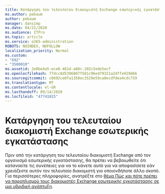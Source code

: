 ```yaml
---
title: Κατάργηση του τελευταίου διακομιστή Exchange εσωτερικής εγκατάστασης
ms.author: pebaum
author: pebaum
manager: dansimp
ms.date: 04/21/2020
ms.audience: ITPro
ms.topic: article
ms.service: o365-administration
ROBOTS: NOINDEX, NOFOLLOW
localization_priority: Normal
ms.custom:
- "692"
- "3500010"
ms.assetid: 2e0be4a5-ece8-461d-a80c-202c5ede5ecf
ms.openlocfilehash: 77dcc8d5396807f581c96ed79321a24ffe929d66
ms.sourcegitcommit: c6692ce0fa1358ec3529e59ca0ecdfdea4cdc759
ms.translationtype: MT
ms.contentlocale: el-GR
ms.lasthandoff: 09/14/2020
ms.locfileid: "47741015"
---
```

# <a name="removing-the-last-on-premises-exchange-server"></a>Κατάργηση του τελευταίου διακομιστή Exchange εσωτερικής εγκατάστασης

Πριν από την κατάργηση του τελευταίου διακομιστή Exchange από τον οργανισμό εσωτερικής εγκατάστασης, θα πρέπει να βεβαιωθείτε ότι κατανοείτε τις συνέπειες για να το κάνετε αυτό για να αποφασίσετε εάν χρειάζεστε αυτόν τον τελευταίο διακομιστή για οποιονδήποτε άλλο σκοπό. Για περισσότερες πληροφορίες, ανατρέξτε στο [θέμα Πώς και πότε πρέπει να παροπλισμού τους διακομιστές Exchange εσωτερικής εγκατάστασης σε μια υβριδική ανάπτυξη](https://technet.microsoft.com/library/dn931280%28v=exchg.150%29.aspx).
  